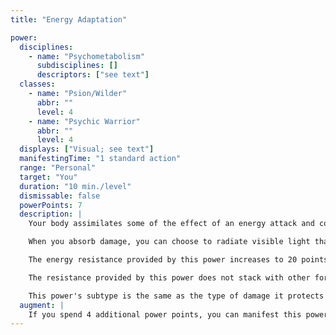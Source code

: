 ```yaml
---
title: "Energy Adaptation"

power:
  disciplines:
    - name: "Psychometabolism"
      subdisciplines: []
      descriptors: ["see text"]
  classes:
    - name: "Psion/Wilder"
      abbr: ""
      level: 4
    - name: "Psychic Warrior"
      abbr: ""
      level: 4
  displays: ["Visual; see text"]
  manifestingTime: "1 standard action"
  range: "Personal"
  target: "You"
  duration: "10 min./level"
  dismissable: false
  powerPoints: 7
  description: |
    Your body assimilates some of the effect of an energy attack and converts it to harmless light. You gain resistance 10 against any attack that deals acid, cold, electricity, fire, or sonic damage.

    When you absorb damage, you can choose to radiate visible light that illuminates a 60-foot radius for a number of rounds equal to the points of damage you successfully resisted, or merely dissipate the energy without giving off a visual display.

    The energy resistance provided by this power increases to 20 points at 9th manifester level and to a maximum of 30 points at 13th level. The power protects your equipment as well.

    The resistance provided by this power does not stack with other forms of energy resistance.

    This power's subtype is the same as the type of damage it protects against.
  augment: |
    If you spend 4 additional power points, you can manifest this power as an immediate action.
---
```

